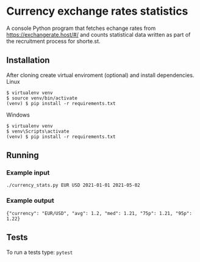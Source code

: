 # Currency exchange rates statistics

A console Python program that fetches
echange rates from https://exchangerate.host/#/ and counts statistical data
written as part of the recruitment process for shorte.st.

## Installation

After cloning create virtual enviroment (optional) and install dependencies.
Linux

    $ virtualenv venv
    $ source venv/bin/activate
    (venv) $ pip install -r requirements.txt

Windows

    $ virtualenv venv
    $ venv\Scripts\activate
    (venv) $ pip install -r requirements.txt

## Running

### Example input

`./currency_stats.py EUR USD 2021-01-01 2021-05-02`

### Example output

`{"currency": "EUR/USD", "avg": 1.2, "med": 1.21, "75p": 1.21, "95p": 1.22}`

## Tests

To run a tests type: `pytest`
